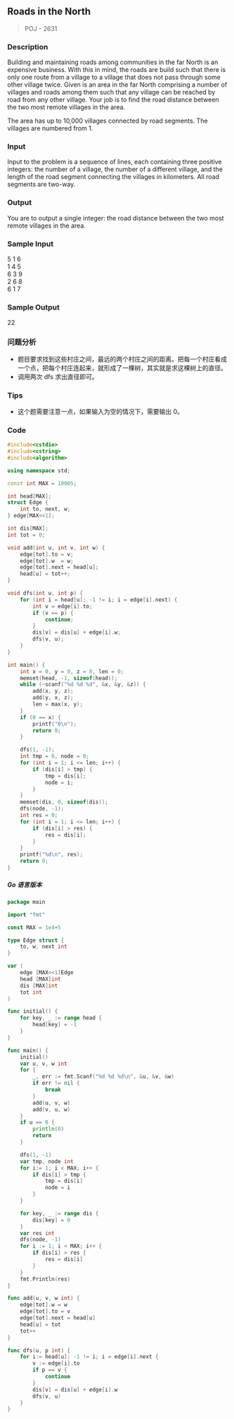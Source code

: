 ## Roads in the North
> POJ - 2631

### Description
Building and maintaining roads among communities in the far North is an expensive business. With this in mind, the roads are build such that there is only one route from a village to a village that does not pass through some other village twice. 
Given is an area in the far North comprising a number of villages and roads among them such that any village can be reached by road from any other village. Your job is to find the road distance between the two most remote villages in the area. 

The area has up to 10,000 villages connected by road segments. The villages are numbered from 1. 

### Input
Input to the problem is a sequence of lines, each containing three positive integers: the number of a village, the number of a different village, and the length of the road segment connecting the villages in kilometers. All road segments are two-way.

### Output
You are to output a single integer: the road distance between the two most remote villages in the area.

### Sample Input
5 1 6  
1 4 5  
6 3 9  
2 6 8  
6 1 7  

### Sample Output
22

### 问题分析
* 题目要求找到这些村庄之间，最远的两个村庄之间的距离。把每一个村庄看成一个点，把每个村庄连起来，就形成了一棵树，其实就是求这棵树上的直径。
* 调用两次 dfs 求出直径即可。

### Tips
* 这个题需要注意一点，如果输入为空的情况下，需要输出 0。

### Code
```cpp
#include<cstdio>
#include<cstring>
#include<algorithm>

using namespace std;

const int MAX = 10005;

int head[MAX];
struct Edge {
    int to, next, w;
} edge[MAX<<1];

int dis[MAX];
int tot = 0;

void add(int u, int v, int w) {
    edge[tot].to = v;
    edge[tot].w  = w;
    edge[tot].next = head[u];
    head[u] = tot++;
}

void dfs(int u, int p) {
    for (int i = head[u]; -1 != i; i = edge[i].next) {
        int v = edge[i].to;
        if (v == p) {
            continue;
        }
        dis[v] = dis[u] + edge[i].w;
        dfs(v, u);
    }
}

int main() {
    int x = 0, y = 0, z = 0, len = 0;
    memset(head, -1, sizeof(head));
    while (~scanf("%d %d %d", &x, &y, &z)) {
        add(x, y, z);
        add(y, x, z);
        len = max(x, y);
    }
    if (0 == x) {
        printf("0\n");
        return 0;
    }

    dfs(1, -1);
    int tmp = 0, node = 0;
    for (int i = 1; i <= len; i++) {
        if (dis[i] > tmp) {
            tmp = dis[i];
            node = i;
        }
    }
    memset(dis, 0, sizeof(dis));
    dfs(node, -1);
    int res = 0;
    for (int i = 1; i <= len; i++) {
        if (dis[i] > res) {
            res = dis[i];
        }
    }
    printf("%d\n", res);
    return 0;
}
```

##### Go 语言版本
```go
package main

import "fmt"

const MAX = 1e4+5

type Edge struct {
    to, w, next int
}

var (
    edge [MAX<<1]Edge
    head [MAX]int
    dis [MAX]int
    tot int
)

func initial() {
    for key, _ := range head {
        head[key] = -1
    }
}

func main() {
    initial()
    var u, v, w int
    for {
        _, err := fmt.Scanf("%d %d %d\n", &u, &v, &w)
        if err != nil {
            break
        }
        add(u, v, w)
        add(v, u, w)
    }
    if u == 0 {
        println(0)
        return
    }

    dfs(1, -1)
    var tmp, node int
    for i:= 1; i < MAX; i++ {
        if dis[i] > tmp {
            tmp = dis[i]
            node = i
        }
    }

    for key, _ := range dis {
        dis[key] = 0
    }
    var res int
    dfs(node, -1)
    for i := 1; i < MAX; i++ {
        if dis[i] > res {
            res = dis[i]
        }
    }
    fmt.Println(res)
}

func add(u, v, w int) {
    edge[tot].w = w
    edge[tot].to = v
    edge[tot].next = head[u]
    head[u] = tot
    tot++
}

func dfs(u, p int) {
    for i:= head[u]; -1 != i; i = edge[i].next {
        v := edge[i].to
        if p == v {
            continue
        }
        dis[v] = dis[u] + edge[i].w
        dfs(v, u)
    }
}
```